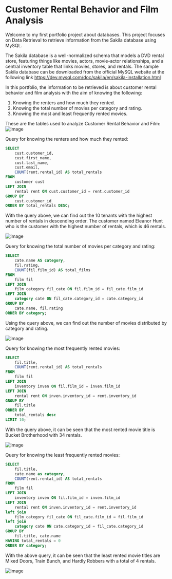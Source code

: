 # Customer Rental Behavior and Film Analysis
Welcome to my first portfolio project about databases. This project focuses on Data Retrieval to retrieve information from the Sakila database using MySQL.  

The Sakila database is a well-normalized schema that models a DVD rental store, featuring things like movies, actors, movie-actor relationships, and a central inventory table that links movies, stores, and rentals. The sample Sakila database can be downloaded from the official MySQL website at the following link https://dev.mysql.com/doc/sakila/en/sakila-installation.html

In this portfolio, the information to be retrieved is about customer rental behavior and film analysis with the aim of knowing the following:
1. Knowing the renters and how much they rented.
2. Knowing the total number of movies per category and rating.
3. Knowing the most and least frequently rented movies.

These are the tables used to analyze Customer Rental Behavior and Film:
![image](https://github.com/user-attachments/assets/57af5dba-5ac5-486a-8012-b67df3aff750)


Query for knowing the renters and how much they rented:
```SQL
SELECT 
	cust.customer_id, 
	cust.first_name, 
	cust.last_name, 
	cust.email,
	COUNT(rent.rental_id) AS total_rentals
FROM 
	customer cust
LEFT JOIN 
	rental rent ON cust.customer_id = rent.customer_id
GROUP BY 
	cust.customer_id
ORDER BY total_rentals DESC;
```
With the query above, we can find out the 10 tenants with the highest number of rentals in descending order. The customer named Eleanor Hunt who is the customer with the highest number of rentals, which is 46 rentals.


![image](https://github.com/user-attachments/assets/5a9cf9af-764a-4da5-a675-16921847d0b0)


Query for knowing the total number of movies per category and rating:
```SQL
SELECT 
	cate.name AS category, 
	fil.rating, 
	COUNT(fil.film_id) AS total_films
FROM 
	film fil
LEFT JOIN 
	film_category fil_cate ON fil.film_id = fil_cate.film_id
LEFT JOIN 
	category cate ON fil_cate.category_id = cate.category_id
GROUP BY 
	cate.name, fil.rating
ORDER BY category;
```

Using the query above, we can find out the number of movies distributed by category and rating.

![image](https://github.com/user-attachments/assets/77af342c-f9a7-4d94-bbb6-5f6314b096a9)



Query for knowing the most frequently rented movies:
```SQL
SELECT 
	fil.title, 
	COUNT(rent.rental_id) AS total_rentals
FROM 
	film fil
LEFT JOIN 
	inventory inven ON fil.film_id = inven.film_id
LEFT JOIN 
	rental rent ON inven.inventory_id = rent.inventory_id
GROUP BY 
	fil.title
ORDER BY 
	total_rentals desc
LIMIT 10; 
```

With the query above, it can be seen that the most rented movie title is Bucket Brotherhood with 34 rentals.

![image](https://github.com/user-attachments/assets/b9b00a0a-083e-468b-92fa-a1431db5e2b6)


Query for knowing the least frequently rented movies:
```SQL
SELECT 
	fil.title, 
	cate.name as category,
	COUNT(rent.rental_id) AS total_rentals
FROM 
	film fil
LEFT JOIN 
	inventory inven ON fil.film_id = inven.film_id
LEFT JOIN 
	rental rent ON inven.inventory_id = rent.inventory_id
left join 
	film_category fil_cate ON fil_cate.film_id = fil.film_id 
left join
	category cate ON cate.category_id = fil_cate.category_id 
GROUP BY 
	fil.title, cate.name
HAVING total_rentals = 0
ORDER BY category;
```

With the above query, it can be seen that the least rented movie titles are Mixed Doors, Train Bunch, and Hardly Robbers with a total of 4 rentals.

![image](https://github.com/user-attachments/assets/533e4c9d-97e7-4b96-9434-7ec6ea819b1a)



